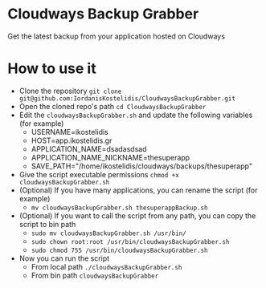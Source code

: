 # Cloudways Backup Grabber
Get the latest backup from your application hosted on Cloudways

# How to use it
* Clone the repository `git clone git@github.com:IordanisKostelidis/CloudwaysBackupGrabber.git`
* Open the cloned repo's path `cd CloudwaysBackupGrabber`
* Edit the `cloudwaysBackupGrabber.sh` and update the following variables (for example)
    * USERNAME=ikostelidis
    * HOST=app.ikostelidis.gr
    * APPLICATION_NAME=dsadasdsad
    * APPLICATION_NAME_NICKNAME=thesuperapp
    * SAVE_PATH="/home/ikostelidis/cloudways/backups/thesuperapp"
* Give the script executable permissions `chmod +x cloudwaysBackupGrabber.sh`
* (Optional) If you have many applications, you can rename the script (for example)
    * `mv cloudwaysBackupGrabber.sh thesuperappBackup.sh`
* (Optional) If you want to call the script from any path, you can copy the script to bin path
    * `sudo mv cloudwaysBackupGrabber.sh /usr/bin/`
    * `sudo chown root:root /usr/bin/cloudwaysBackupGrabber.sh`
    * `sudo chmod 755 /usr/bin/cloudwaysBackupGrabber.sh`
* Now you can run the script
    * From local path `./cloudwaysBackupGrabber.sh`
    * From bin path `cloudwaysBackupGrabber`
